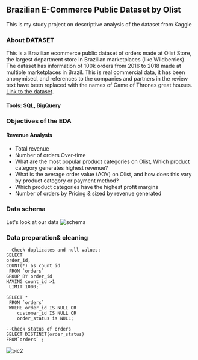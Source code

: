 ## Brazilian E-Commerce Public Dataset by Olist

This is my study project on descriptive analysis of the dataset from Kaggle 

### About DATASET

This is a Brazilian ecommerce public dataset of orders made at Olist Store, the largest department store in Brazilian marketplaces (like Wildberries).
The dataset has information of 100k orders from 2016 to 2018 made at multiple marketplaces in Brazil. 
This is real commercial data, it has been anonymised, and references to the companies and partners in the review text have been replaced with the names of Game of Thrones great houses. [Link to the dataset](https://www.kaggle.com/datasets/olistbr/brazilian-ecommerce).

#### Tools: SQL, BigQuery

### Objectives of the EDA
#### Revenue Analysis
* Total revenue
* Number of orders Over-time
* What are the most popular product categories on Olist, Which product category generates highest revenue?
* What is the average order value (AOV) on Olist, and how does this vary by product category or payment method?
* Which product categories have the highest profit margins
* Number of orders by Pricing & sized by revenue generated

### Data schema
Let's look at our data
![schema](https://github.com/tata411/SQLanalysis_ecommerce/blob/ce9597c084c55562d28ca718b7473329de241cc7/%D0%91%D0%B5%D0%B7%20%D0%BD%D0%B0%D0%B7%D0%B2%D0%B0%D0%BD%D0%B8%D1%8F.png)

### Data preparation& cleaning

```
--Check duplicates and null values:
SELECT 
order_id,
COUNT(*) as count_id
 FROM `orders` 
GROUP BY order_id
HAVING count_id >1
 LIMIT 1000;

SELECT *
 FROM `orders` 
 WHERE order_id IS NULL OR
    customer_id IS NULL OR
    order_status is NULL;
```

```
--Check status of orders
SELECT DISTINCT(order_status)
FROM`orders` ;

```
![pic2](https://github.com/tata411/SQLanalysis_ecommerce/blob/c7198ae10f021fa18910387339a2fefcdf05c5a8/%D0%A1%D0%BD%D0%B8%D0%BC%D0%BE%D0%BA%20%D1%8D%D0%BA%D1%80%D0%B0%D0%BD%D0%B0%202024-12-31%20%D0%B2%2008.41.21.png)

